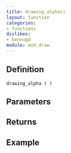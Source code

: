 ```yaml
---
title: drawing_alpha()
layout: function
categories:
- functions
divlikes:
- bennugd
module: mod_draw
---
```


## Definition

    drawing_alpha ( )

## Parameters

## Returns

## Example
